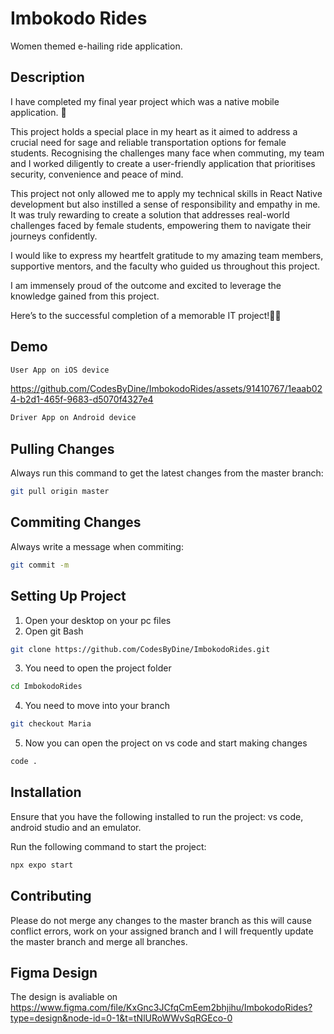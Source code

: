# Imbokodo Rides

Women themed e-hailing ride application.

## Description

I have completed my final year project which was a native mobile application. 🎉

This project holds a special place in my heart as it aimed to address a crucial need for sage and reliable transportation options for female students. Recognising the challenges many face when commuting, my team and I worked diligently to create a user-friendly application that prioritises security, convenience and peace of mind.

This project not only allowed me to apply my technical skills in React Native development but also instilled a sense of responsibility and empathy in me. It was truly rewarding to create a solution that addresses real-world challenges faced by female students, empowering them to navigate their journeys confidently.

I would like to express my heartfelt gratitude to my amazing team members, supportive mentors, and the faculty who guided us throughout this project.

I am immensely proud of the outcome and excited to leverage the knowledge gained from this project.

Here’s to the successful completion of a memorable IT project!🎉🌟

## Demo

```bash
User App on iOS device
```

https://github.com/CodesByDine/ImbokodoRides/assets/91410767/1eaab024-b2d1-465f-9683-d5070f4327e4

```bash
Driver App on Android device
```

## Pulling Changes

Always run this command to get the latest changes from the master branch:

```bash
git pull origin master
```
## Commiting Changes
Always write a message when commiting:

```bash
git commit -m
```
## Setting Up Project

1. Open your desktop on your pc files
2. Open git Bash
```bash
git clone https://github.com/CodesByDine/ImbokodoRides.git
```
3. You need to open the project folder
```bash
cd ImbokodoRides
```
4. You need to move into your branch
```bash
git checkout Maria
```
5. Now you can open the project on vs code and start making changes
```bash
code .
```

## Installation

Ensure that you have the following installed to run the project: vs code, android studio and an emulator.

Run the following command to start the project:

```bash
npx expo start
```

## Contributing

Please do not merge any changes to the master branch as this will cause conflict errors, work on your assigned branch and I will frequently update the master branch and merge all branches.

## Figma Design

The design is avaliable on https://www.figma.com/file/KxGnc3JCfqCmEem2bhjihu/ImbokodoRides?type=design&node-id=0-1&t=tNlURoWWvSqRGEco-0
